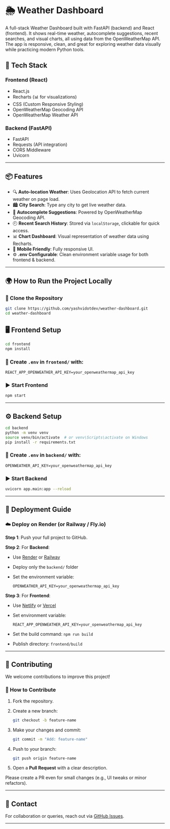 # 🌦️ Weather Dashboard

A full-stack Weather Dashboard built with FastAPI (backend) and React (frontend). It shows real-time weather, autocomplete suggestions, recent searches, and visual charts, all using data from the OpenWeatherMap API. The app is responsive, clean, and great for exploring weather data visually while practicing modern Python tools.


## 🔧 Tech Stack

### Frontend (React)
- React.js
- Recharts (📊 for visualizations)
- CSS (Custom Responsive Styling)
- OpenWeatherMap Geocoding API
- OpenWeatherMap Weather API

### Backend (FastAPI)
- FastAPI
- Requests (API integration)
- CORS Middleware
- Uvicorn

---

## 📦 Features

- 🔍 **Auto-location Weather**: Uses Geolocation API to fetch current weather on page load.
- 🏙️ **City Search**: Type any city to get live weather data.
- 🧠 **Autocomplete Suggestions**: Powered by OpenWeatherMap Geocoding API.
- 🕘 **Recent Search History**: Stored via `localStorage`, clickable for quick access.
- 📊 **Chart Dashboard**: Visual representation of weather data using Recharts.
- 📱 **Mobile Friendly**: Fully responsive UI.
- ⚙️ **.env Configurable**: Clean environment variable usage for both frontend & backend.

---

## 🌍 How to Run the Project Locally

### 📁 Clone the Repository

```bash
git clone https://github.com/yashvidotdev/weather-dashboard.git
cd weather-dashboard
````



## 🖥️ Frontend Setup

```bash
cd frontend
npm install
```

### 📄 Create `.env` in `frontend/` with:

```env
REACT_APP_OPENWEATHER_API_KEY=your_openweathermap_api_key
```

### ▶️ Start Frontend

```bash
npm start
```

---

## ⚙️ Backend Setup

```bash
cd backend
python -m venv venv
source venv/bin/activate  # or venv\Scripts\activate on Windows
pip install -r requirements.txt
```

### 📄 Create `.env` in `backend/` with:

```env
OPENWEATHER_API_KEY=your_openweathermap_api_key
```

### ▶️ Start Backend

```bash
uvicorn app.main:app --reload
```

---

## 🚀 Deployment Guide

### ☁️ Deploy on Render (or Railway / Fly.io)

**Step 1**: Push your full project to GitHub.

**Step 2**: For **Backend**:

* Use [Render](https://render.com) or [Railway](https://railway.app)
* Deploy only the `backend/` folder
* Set the environment variable:

  ```
  OPENWEATHER_API_KEY=your_openweathermap_api_key
  ```

**Step 3**: For **Frontend**:

* Use [Netlify](https://www.netlify.com/) or [Vercel](https://vercel.com/)
* Set environment variable:

  ```
  REACT_APP_OPENWEATHER_API_KEY=your_openweathermap_api_key
  ```
* Set the build command: `npm run build`
* Publish directory: `frontend/build`

---

## 🤝 Contributing

We welcome contributions to improve this project!

### 📌 How to Contribute

1. Fork the repository.
2. Create a new branch:

   ```bash
   git checkout -b feature-name
   ```
3. Make your changes and commit:

   ```bash
   git commit -m "Add: feature-name"
   ```
4. Push to your branch:

   ```bash
   git push origin feature-name
   ```
5. Open a **Pull Request** with a clear description.

Please create a PR even for small changes (e.g., UI tweaks or minor refactors).

---

## 📩 Contact

For collaboration or queries, reach out via [GitHub Issues](https://github.com/yashvidotdev/weather-dashboard/issues).

---

